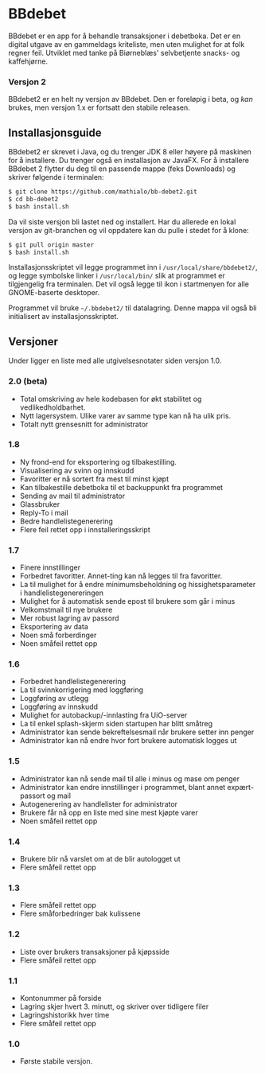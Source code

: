 # BBdebet
BBdebet er en app for å behandle transaksjoner i debetboka. Det er en digital utgave av en gammeldags kriteliste, men uten mulighet for at folk regner feil. Utviklet med tanke på Biørneblæs' selvbetjente snacks- og kaffehjørne. 


### Versjon 2
BBdebet2 er en helt ny versjon av BBdebet. Den er foreløpig i beta, og _kan_ brukes, men versjon 1.x er fortsatt den stabile releasen.  


## Installasjonsguide
BBdebet2 er skrevet i Java, og du trenger JDK 8 eller høyere på maskinen for å installere. Du trenger også en installasjon av JavaFX. For å installere BBdebet 2 flytter du deg til en passende mappe (feks Downloads) og skriver følgende i terminalen:
``` bash
$ git clone https://github.com/mathialo/bb-debet2.git
$ cd bb-debet2
$ bash install.sh
```
Da vil siste versjon bli lastet ned og installert. Har du allerede en lokal versjon av git-branchen og vil oppdatere kan du pulle i stedet for å klone:
``` bash
$ git pull origin master
$ bash install.sh
```
Installasjonsskriptet vil legge programmet inn i `/usr/local/share/bbdebet2/`, og legge symbolske linker i `/usr/local/bin/` slik at programmet er tilgjengelig fra terminalen. Det vil også legge til ikon i startmenyen for alle GNOME-baserte desktoper. 

Programmet vil bruke `~/.bbdebet2/` til datalagring. Denne mappa vil også bli initialisert av installasjonsskriptet. 
 


## Versjoner
Under ligger en liste med alle utgivelsesnotater siden versjon 1.0.

### 2.0 (beta)
 - Total omskriving av hele kodebasen for økt stabilitet og vedlikedholdbarhet.  
 - Nytt lagersystem. Ulike varer av samme type kan nå ha ulik pris. 
 - Totalt nytt grensesnitt for administrator


### 1.8
 - Ny frond-end for eksportering og tilbakestilling.
 - Visualisering av svinn og innskudd
 - Favoritter er nå sortert fra mest til minst kjøpt
 - Kan tilbakestille debetboka til et backuppunkt fra programmet
 - Sending av mail til administrator
 - Glassbruker
 - Reply-To i mail
 - Bedre handlelistegenerering
 - Flere feil rettet opp i innstalleringsskript


### 1.7
 - Finere innstillinger
 - Forbedret favoritter. Annet-ting kan nå legges til fra favoritter.
 - La til mulighet for å endre minimumsbeholdning og hissighetsparameter i handlelistegenereringen
 - Mulighet for å automatisk sende epost til brukere som går i minus
 - Velkomstmail til nye brukere
 - Mer robust lagring av passord
 - Eksportering av data
 - Noen små forberdinger
 - Noen småfeil rettet opp


### 1.6

 - Forbedret handlelistegenerering
 - La til svinnkorrigering med loggføring
 - Loggføring av utlegg
 - Loggføring av innskudd
 - Mulighet for autobackup/-innlasting fra UiO-server
 - La til enkel splash-skjerm siden startupen har blitt småtreg
 - Administrator kan sende bekreftelsesmail når brukere setter inn penger
 - Administrator kan nå endre hvor fort brukere automatisk logges ut


### 1.5

 - Administrator kan nå sende mail til alle i minus og mase om penger
 - Administrator kan endre innstillinger i programmet, blant annet expært-passort og mail
 - Autogenerering av handlelister for administrator
 - Brukere får nå opp en liste med sine mest kjøpte varer
 - Noen småfeil rettet opp


### 1.4

 - Brukere blir nå varslet om at de blir autologget ut
 - Flere småfeil rettet opp


### 1.3

 - Flere småfeil rettet opp
 - Flere småforbedringer bak kulissene


### 1.2

 - Liste over brukers transaksjoner på kjøpsside
 - Flere småfeil rettet opp


### 1.1

 - Kontonummer på forside
 - Lagring skjer hvert 3. minutt, og skriver over tidligere filer
 - Lagringshistorikk hver time
 - Flere småfeil rettet opp


### 1.0
 - Første stabile versjon.

